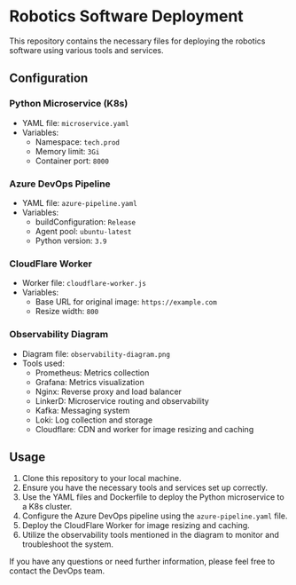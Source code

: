 # Robotics Software Deployment

This repository contains the necessary files for deploying the robotics software using various tools and services.

## Configuration

### Python Microservice (K8s)
- YAML file: `microservice.yaml`
- Variables:
  - Namespace: `tech.prod`
  - Memory limit: `3Gi`
  - Container port: `8000`

### Azure DevOps Pipeline
- YAML file: `azure-pipeline.yaml`
- Variables:
  - buildConfiguration: `Release`
  - Agent pool: `ubuntu-latest`
  - Python version: `3.9`

### CloudFlare Worker
- Worker file: `cloudflare-worker.js`
- Variables:
  - Base URL for original image: `https://example.com`
  - Resize width: `800`

### Observability Diagram
- Diagram file: `observability-diagram.png`
- Tools used:
  - Prometheus: Metrics collection
  - Grafana: Metrics visualization
  - Nginx: Reverse proxy and load balancer
  - LinkerD: Microservice routing and observability
  - Kafka: Messaging system
  - Loki: Log collection and storage
  - Cloudflare: CDN and worker for image resizing and caching

## Usage

1. Clone this repository to your local machine.
2. Ensure you have the necessary tools and services set up correctly.
3. Use the YAML files and Dockerfile to deploy the Python microservice to a K8s cluster.
4. Configure the Azure DevOps pipeline using the `azure-pipeline.yaml` file.
5. Deploy the CloudFlare Worker for image resizing and caching.
6. Utilize the observability tools mentioned in the diagram to monitor and troubleshoot the system.

If you have any questions or need further information, please feel free to contact the DevOps team.
